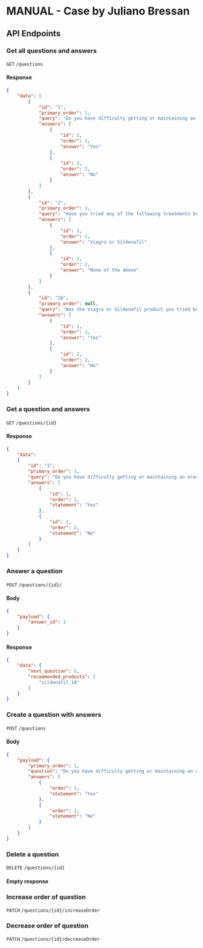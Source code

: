 # MANUAL - Case by Juliano Bressan

## API Endpoints

### Get all questions and answers
`GET` `/questions`
#### Response
```json
{
    "data": [
        {
            "id": "1",
            "primary_order": 1,
            "query": "Do you have difficulty getting or maintaining an erection?",
            "answers": [
                {
                    "id": 1,
                    "order": 1,
                    "answer": "Yes"
                },
                {
                    "id": 2,
                    "order": 2,
                    "answer": "No"
                }
            ]
        },
        {
            "id": "2",
            "primary_order": 2,
            "query": "Have you tried any of the following treatments before?",
            "answers": [
                {
                    "id": 1,
                    "order": 1,
                    "answer": "Viagra or Sildenafil"
                },
                {
                    "id": 2,
                    "order": 2,
                    "answer": "None of the above"
                }
            ]
        },
        {
            "id": "2A",
            "primary_order": null,
            "query": "Was the Viagra or Sildenafil product you tried before effective?",
            "answers": [
                {
                    "id": 1,
                    "order": 1,
                    "answer": "Yes"
                },
                {
                    "id": 2,
                    "order": 2,
                    "answer": "No"
                }
            ]
        }
    ]
}
```

### Get a question and answers
`GET` `/questions/{id}`
#### Response
```json
{
    "data": 
    {
        "id": "1",
        "primary_order": 1,
        "query": "Do you have difficulty getting or maintaining an erection?",
        "answers": [
            {
                "id": 1,
                "order": 1,
                "statement": "Yes"
            },
            {
                "id": 2,
                "order": 2,
                "statement": "No"
            }
        ]
    }
}
```

### Answer a question
`POST` `/questions/{id}/`
#### Body
```json
{
    "payload": {
        "answer_id": 1
    }
}
```
#### Response
```json
{
    "data": {
        "next_question": 5,
        "recommended_products": [
            "sildenafil_10"
        ]
    }
}
```

### Create a question with answers
`POST` `/questions`
#### Body
```json
{
    "payload": {
        "primary_order": 1,
        "question": "Do you have difficulty getting or maintaining an erection?",
        "answers": [
            {
                "order": 1,
                "statement": "Yes"
            },
            {
                "order": 2,
                "statement": "No"
            }
        ]
    }
}
```

### Delete a question
`DELETE` `/questions/{id}`
#### Empty response

### Increase order of question
`PATCH` `/questions/{id}/increaseOrder`

### Decrease order of question
`PATCH` `/questions/{id}/decreaseOrder`
